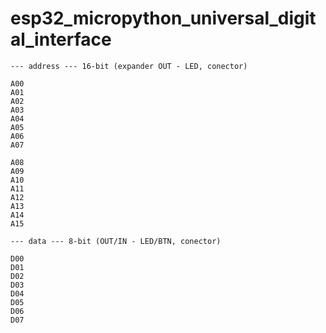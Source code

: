 # esp32_micropython_universal_digital_interface

```
--- address --- 16-bit (expander OUT - LED, conector)

A00
A01
A02
A03
A04
A05
A06
A07

A08
A09
A10
A11
A12
A13
A14
A15

--- data --- 8-bit (OUT/IN - LED/BTN, conector)

D00
D01
D02
D03
D04
D05
D06
D07

```
